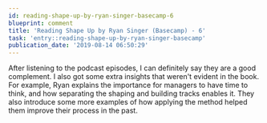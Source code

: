 ```yaml
---
id: reading-shape-up-by-ryan-singer-basecamp-6
blueprint: comment
title: 'Reading Shape Up by Ryan Singer (Basecamp) - 6'
task: 'entry::reading-shape-up-by-ryan-singer-basecamp'
publication_date: '2019-08-14 06:50:29'
---
```


After listening to the podcast episodes, I can definitely say they are a good complement. I also got some extra insights that weren't evident in the book. For example, Ryan explains the importance for managers to have time to think, and how separating the shaping and building tracks enables it. They also introduce some more examples of how applying the method helped them improve their process in the past.
